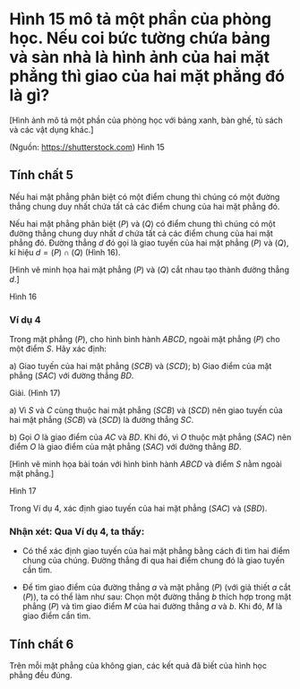 # Hình 15 mô tả một phần của phòng học. Nếu coi bức tường chứa bảng và sàn nhà là hình ảnh của hai mặt phẳng thì giao của hai mặt phẳng đó là gì?

[Hình ảnh mô tả một phần của phòng học với bảng xanh, bàn ghế, tủ sách và các vật dụng khác.]

(Nguồn: https://shutterstock.com)
Hình 15

## Tính chất 5

Nếu hai mặt phẳng phân biệt có một điểm chung thì chúng có một đường thẳng chung duy nhất chứa tất cả các điểm chung của hai mặt phẳng đó.

Nếu hai mặt phẳng phân biệt $(P)$ và $(Q)$ có điểm chung thì chúng có một đường thẳng chung duy nhất $d$ chứa tất cả các điểm chung của hai mặt phẳng đó. Đường thẳng $d$ đó gọi là giao tuyến của hai mặt phẳng $(P)$ và $(Q)$, kí hiệu $d = (P) \cap (Q)$ (Hình 16).

[Hình vẽ minh họa hai mặt phẳng $(P)$ và $(Q)$ cắt nhau tạo thành đường thẳng $d$.]

Hình 16

### Ví dụ 4

Trong mặt phẳng $(P)$, cho hình bình hành $ABCD$, ngoài mặt phẳng $(P)$ cho một điểm $S$. Hãy xác định:

a) Giao tuyến của hai mặt phẳng $(SCB)$ và $(SCD)$;
b) Giao điểm của mặt phẳng $(SAC)$ với đường thẳng $BD$.

Giải. (Hình 17)

a) Vì $S$ và $C$ cùng thuộc hai mặt phẳng $(SCB)$ và $(SCD)$ nên giao tuyến của hai mặt phẳng $(SCB)$ và $(SCD)$ là đường thẳng $SC$.

b) Gọi $O$ là giao điểm của $AC$ và $BD$. Khi đó, vì $O$ thuộc mặt phẳng $(SAC)$ nên điểm $O$ là giao điểm của mặt phẳng $(SAC)$ với đường thẳng $BD$.

[Hình vẽ minh họa bài toán với hình bình hành $ABCD$ và điểm $S$ nằm ngoài mặt phẳng.]

Hình 17

Trong Ví dụ 4, xác định giao tuyến của hai mặt phẳng $(SAC)$ và $(SBD)$.

### Nhận xét: Qua Ví dụ 4, ta thấy:

- Có thể xác định giao tuyến của hai mặt phẳng bằng cách đi tìm hai điểm chung của chúng. Đường thẳng đi qua hai điểm chung đó là giao tuyến cần tìm.

- Để tìm giao điểm của đường thẳng $a$ và mặt phẳng $(P)$ (với giả thiết $a$ cắt $(P)$), ta có thể làm như sau:
  Chọn một đường thẳng $b$ thích hợp trong mặt phẳng $(P)$ và tìm giao điểm $M$ của hai đường thẳng $a$ và $b$. Khi đó, $M$ là giao điểm cần tìm.

## Tính chất 6

Trên mỗi mặt phẳng của không gian, các kết quả đã biết của hình học phẳng đều đúng.